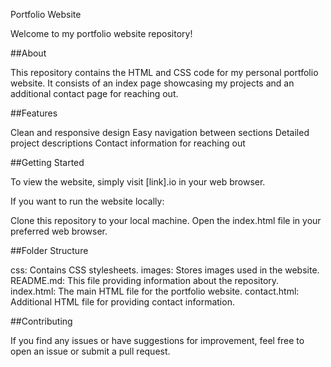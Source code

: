 Portfolio Website

Welcome to my portfolio website repository!

##About

This repository contains the HTML and CSS code for my personal portfolio website. It consists of an index page showcasing my projects and an additional contact page for reaching out.

##Features

Clean and responsive design Easy navigation between sections Detailed project descriptions Contact information for reaching out

##Getting Started

To view the website, simply visit [link].io in your web browser.

If you want to run the website locally:

Clone this repository to your local machine. Open the index.html file in your preferred web browser.

##Folder Structure

css: Contains CSS stylesheets. images: Stores images used in the website. README.md: This file providing information about the repository. index.html: The main HTML file for the portfolio website. contact.html: Additional HTML file for providing contact information.

##Contributing

If you find any issues or have suggestions for improvement, feel free to open an issue or submit a pull request.
